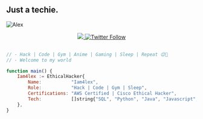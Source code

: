 ## Just a techie.
<p align="left"> <img src="https://komarev.com/ghpvc/?username=iamalexmwagi&label=Profile%20views&color=ED8B00&style=flat" alt="Alex" /> </p>

<div align="center"> 
  <a class="header-badge" target="_blank" href="https://www.linkedin.com/in/Iam4lex/">
  <img src="https://img.shields.io/badge/style--5eba00.svg?label=LinkedIn&logo=linkedin&style=social">
  </a>
  <a class="header-badge" target="_blank" href="https://twitter.com/Iam4lex">
  <img alt="Twitter Follow" src="https://img.shields.io/twitter/follow/Iam4lex?style=social"> 
  </a>
</div>

<br>

```javascript
// - Hack | Code | Gym | Anime | Gaming | Sleep | Repeat 😌📌 
// - Welcome to my world

function main() {
    Iam4lex := EthicalHacker{
        Name:           "Iam4lex",
        Role:           "Hack | Code | Gym | Sleep",
        Certifications: "AWS Certified | Cisco Ethical Hacker",
        Tech:           []string{"SQL", "Python", "Java", "Javascript", "Bash"
    },
}



